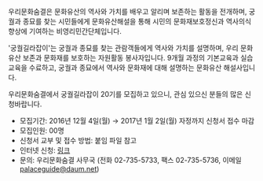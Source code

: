 우리문화숨결은 문화유산의 역사와 가치를 배우고 알리며 보존하는 활동을 전개하며, 궁궐과 종묘를 찾는 시민들에게 문화유산해설을 통해 시민의 문화재보호정신과 역사의식향상에 기여하는 비영리민간단체입니다.

'궁궐길라잡이'는 궁궐과 종묘를 찾는 관람객들에게 역사와 가치를 설명하며, 우리 문화유산 보존과 문화재를 보호하는 자원활동 봉사자입니다. 9개월 과정의 기본교육과 실습교육을 수료하고, 궁궐과 종묘에서 역사와 문화재에 대해 설명하는 문화유산 해설사입니다.

우리문화숨결에서 궁궐길라잡이 20기를 모집하고 있으니, 관심 있으신 분들의 많은 신청바랍니다.
- 모집기간: 2016년 12월 4일(월) → 2017년 1월 2일(월) 자정까지 신청서 접수 마감
- 모집인원: 00명
- 신청서 교부 및 접수 방법: 붙임 파일 참고
- 인터넷 신청: [링크](http://goo.gl/Hm9wCR)
- 문의: 우리문화숨결 사무국 (전화 02-735-5733, 팩스 02-735-5736, 이메일 palaceguide@daum.net)